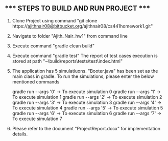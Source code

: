 *** STEPS TO BUILD AND RUN PROJECT ***
--------------------------------------------------------
1) Clone Project using command "git clone https://ajithnair08@bitbucket.org/ajithnair08/cs441homework1.git"
2) Navigate to folder "Ajith_Nair_hw1" from command line
3) Execute command "gradle clean build"
4) Execute command "gradle test"
     The report of test cases execution is stored at path "~\build\reports\tests\test\index.html"
5) The application has 5 simulatiuons. "Booter.java" has been set as the main class in gradle. To run the simulations, please enter the below mentioned commands

	gradle run --args '0'			-> To execute simulation 0
	gradle run --args '1'			-> To execute simulation 1
	gradle run --args '2'			-> To execute simulation 2
	gradle run --args '3'			-> To execute simulation 3
	gradle run --args '4'			-> To execute simulation 4
	gradle run --args '5'			-> To execute simulation 5
	gradle run --args '6'			-> To execute simulation 6
	gradle run --args '7'			-> To execute simulation 7

6) Please refer to the document "ProjectReport.docx" for implementation details.